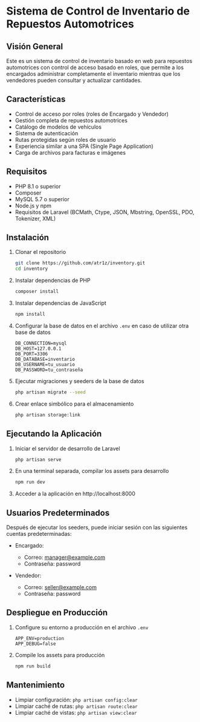 # Sistema de Control de Inventario de Repuestos Automotrices

## Visión General
Este es un sistema de control de inventario basado en web para repuestos automotrices con control de acceso basado en roles, que permite a los encargados administrar completamente el inventario mientras que los vendedores pueden consultar y actualizar cantidades.

## Características
- Control de acceso por roles (roles de Encargado y Vendedor)
- Gestión completa de repuestos automotrices
- Catálogo de modelos de vehículos
- Sistema de autenticación
- Rutas protegidas según roles de usuario
- Experiencia similar a una SPA (Single Page Application)
- Carga de archivos para facturas e imágenes

## Requisitos
- PHP 8.1 o superior
- Composer
- MySQL 5.7 o superior
- Node.js y npm
- Requisitos de Laravel (BCMath, Ctype, JSON, Mbstring, OpenSSL, PDO, Tokenizer, XML)

## Instalación

1. Clonar el repositorio
   ```bash
   git clone https://github.com/atr1z/inventory.git
   cd inventory
   ```

2. Instalar dependencias de PHP
   ```bash
   composer install
   ```

3. Instalar dependencias de JavaScript
   ```bash
   npm install
   ```

4. Configurar la base de datos en el archivo `.env` en caso de utilizar otra base de datos
   ```
   DB_CONNECTION=mysql
   DB_HOST=127.0.0.1
   DB_PORT=3306
   DB_DATABASE=inventario
   DB_USERNAME=tu_usuario
   DB_PASSWORD=tu_contraseña
   ```

5. Ejecutar migraciones y seeders de la base de datos
   ```bash
   php artisan migrate --seed
   ```

6. Crear enlace simbólico para el almacenamiento
   ```bash
   php artisan storage:link
   ```

## Ejecutando la Aplicación

1. Iniciar el servidor de desarrollo de Laravel
   ```bash
   php artisan serve
   ```

2. En una terminal separada, compilar los assets para desarrollo
   ```bash
   npm run dev
   ```

3. Acceder a la aplicación en http://localhost:8000

## Usuarios Predeterminados

Después de ejecutar los seeders, puede iniciar sesión con las siguientes cuentas predeterminadas:

- Encargado:
  - Correo: manager@example.com
  - Contraseña: password

- Vendedor:
  - Correo: seller@example.com
  - Contraseña: password

## Despliegue en Producción

1. Configure su entorno a producción en el archivo `.env`
   ```
   APP_ENV=production
   APP_DEBUG=false
   ```

2. Compile los assets para producción
   ```bash
   npm run build
   ```

## Mantenimiento

- Limpiar configuración: `php artisan config:clear`
- Limpiar caché de rutas: `php artisan route:clear`
- Limpiar caché de vistas: `php artisan view:clear`